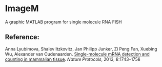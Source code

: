 # ImageM
A graphic MATLAB program for single molecule RNA FISH

## Reference:

Anna Lyubimova, Shalev Itzkovitz, Jan Philipp Junker, Zi Peng Fan, Xuebing Wu, Alexander van Oudenaarden. [Single-molecule mRNA detection and counting in mammalian tissue](https://www.nature.com/articles/nprot.2013.109). _Nature Protocols_, 2013, 8:1743–1758
